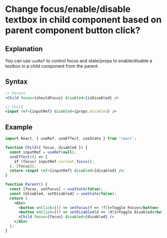# Change focus/enable/disable textbox in child component based on parent component button click?

## Explanation
You can use `useRef` to control focus and state/props to enable/disable a textbox in a child component from the parent.

## Syntax
```jsx
// Parent
<Child focus={shouldFocus} disabled={isDisabled} />

// Child
<input ref={inputRef} disabled={props.disabled} />
```

## Example
```jsx
import React, { useRef, useEffect, useState } from 'react';

function Child({ focus, disabled }) {
  const inputRef = useRef(null);
  useEffect(() => {
    if (focus) inputRef.current.focus();
  }, [focus]);
  return <input ref={inputRef} disabled={disabled} />;
}

function Parent() {
  const [focus, setFocus] = useState(false);
  const [disabled, setDisabled] = useState(false);
  return (
    <div>
      <button onClick={() => setFocus(f => !f)}>Toggle Focus</button>
      <button onClick={() => setDisabled(d => !d)}>Toggle Disabled</button>
      <Child focus={focus} disabled={disabled} />
    </div>
  );
}
``` 